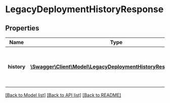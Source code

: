 # LegacyDeploymentHistoryResponse

## Properties
Name | Type | Description | Notes
------------ | ------------- | ------------- | -------------
**history** | [**\Swagger\Client\Model\LegacyDeploymentHistoryResponseHistory[]**](LegacyDeploymentHistoryResponseHistory.md) | Array containing the deployment&#39;s package history. | [optional] 

[[Back to Model list]](../README.md#documentation-for-models) [[Back to API list]](../README.md#documentation-for-api-endpoints) [[Back to README]](../README.md)


